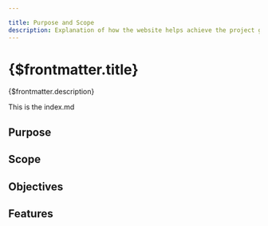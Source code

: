 ```yaml
---

title: Purpose and Scope
description: Explanation of how the website helps achieve the project goals and the benefits it offers to developers.
---
```


# {$frontmatter.title}

{$frontmatter.description}

This is the index.md

## Purpose

## Scope

## Objectives

## Features
